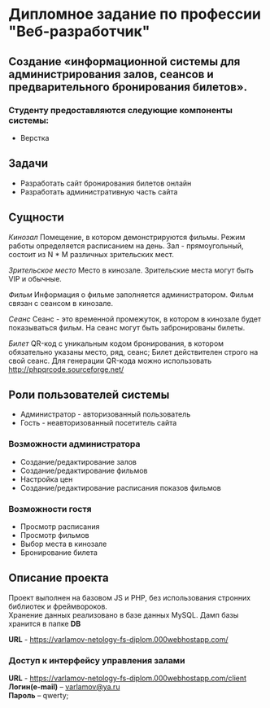 # Дипломное задание по профессии "Веб-разработчик"

## Создание «информационной системы для администрирования залов, сеансов и предварительного бронирования билетов».

### Студенту предоставляются следующие компоненты системы:
* Верстка

## Задачи
* Разработать сайт бронирования билетов онлайн
* Разработать административную часть сайта

## Сущности
*Кинозал*
Помещение, в котором демонстрируются фильмы. Режим работы определяется расписанием на день. Зал - прямоугольный, состоит из N * M различных зрительских мест.

*Зрительское место*
Место в кинозале. Зрительские места могут быть VIP и обычные. 

*Фильм*
Информация о фильме заполняется администратором. Фильм связан с сеансом в кинозале.

*Сеанс*
Сеанс - это временной промежуток, в котором в кинозале будет показываться фильм. На сеанс могут быть забронированы билеты.

*Билет*
QR-код c уникальным кодом бронирования, в котором обязательно указаны место, ряд, сеанс; Билет действителен строго на свой сеанс. Для генерации QR-кода можно использовать http://phpqrcode.sourceforge.net/

## Роли пользователей системы
* Администратор - авторизованный пользователь
* Гость - неавторизованный посетитель сайта

### Возможности администратора
* Создание/редактирование залов
* Создание/редактирование фильмов
* Настройка цен
* Создание/редактирование расписания показов фильмов

### Возможности гостя
* Просмотр расписания
* Просмотр фильмов
* Выбор места в кинозале
* Бронирование билета

## Описание проекта
Проект выполнен на базовом JS и PHP, без использования стронних библиотек и фреймвороков.  
Хранение данных реализовано в базе данных MySQL. Дамп базы хранится в папке **DB**

**URL** - https://varlamov-netology-fs-diplom.000webhostapp.com/

### Доступ к интерфейсу управления залами
**URL** - https://varlamov-netology-fs-diplom.000webhostapp.com/client  
**Логин(e-mail)** – varlamov@ya.ru  
**Пароль** – qwerty;  



